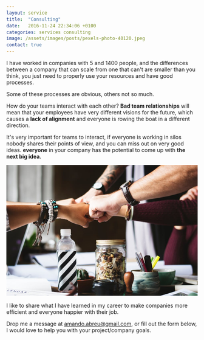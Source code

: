 ```yaml
---
layout: service
title:  "Consulting"
date:   2016-11-24 22:34:06 +0100
categories: services consulting
image: /assets/images/posts/pexels-photo-40120.jpeg
contact: true
---
```

I have worked in companies with 5 and 1400 people, and the differences between a company that can scale from one that can't are smaller than you think, you just need to properly use your resources and have good processes.

Some of these processes are obvious, others not so much.

How do your teams interact with each other? **Bad team relationships** will mean that your employees have very different visions for the future, which causes a **lack of alignment** and everyone is rowing the boat in a different direction.

It's very important for teams to interact, if everyone is working in silos nobody shares their points of view, and you can miss out on very good ideas.
**everyone** in your company has the potential to come up with **the next big idea**.

![](/assets/images/posts/pexels-photo-398532.jpeg)

I like to share what I have learned in my career to make companies more efficient and everyone happier with their job.

Drop me a message at amando.abreu@gmail.com, or fill out the form below, I would love to help you with your project/company goals.

